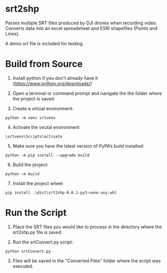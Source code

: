 # srt2shp
Parses multiple SRT files produced by DJI drones when recording video.  Converts data into an excel spreadsheet and ESRI shapefiles (Points and Lines).

A demo.srt file is included for testing.

# Build from Source

1. Install python if you don't already have it (https://www.python.org/downloads/)

2. Open a terminal or command prompt and navigate the the folder where the project is saved. 

3. Create a virtual environment:
~~~~
python -m venv srtvenv
~~~~

4. Activate the virutal environment
~~~~
\srtvenv\Scripts\activate
~~~~

5. Make sure you have the latest version of PyPA’s build installed:
~~~~
python -m pip install --upgrade build
~~~~

6. Build the project:
~~~~
python -m build
~~~~

7. Install the project wheel
~~~
pip install .\dist\srt2shp-0.0.1-py3-none-any.whl
~~~

# Run the Script
1. Place the SRT files you would like to process in the directory where the srt2shp.py file is saved.

2. Run the srtConvert.py script:
~~~~
python srtConvert.py
~~~~

3. Files will be saved in the "Converted Files" folder where the script was executed.
